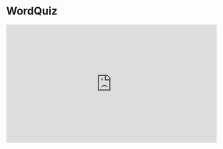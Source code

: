 # WordQuiz

<iframe width="560" height="315" src="https://www.youtube.com/embed/qZEMjYO388Q?si=iRK8acwlbAqPhLsW" title="YouTube video player" frameborder="0" allow="accelerometer; autoplay; clipboard-write; encrypted-media; gyroscope; picture-in-picture; web-share" referrerpolicy="strict-origin-when-cross-origin" allowfullscreen></iframe>
